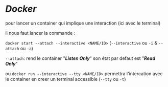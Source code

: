 # *Docker*

pour lancer un container qui implique une interaction (ici avec le terminal)

il nous faut lancer la commande :

```docker start --attach --interactive <NAME/ID>``` (```--interactive``` ou ```-i``` & ```--attach``` ou ```-a```)

```--attach```: rend le container "***Listen Only***" son état par defaut est "***Read Only***"

ou
```docker run --interactive --tty <NAME/ID>```
permettra l'intercation avec le container en creer un terminal accessible (```--tty``` ou ```-t```)
